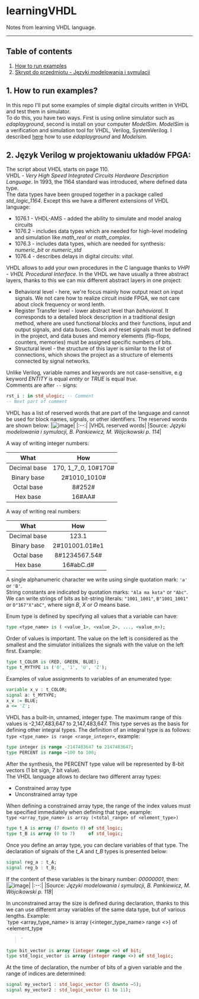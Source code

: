 # learningVHDL
Notes from learning VHDL language.
________________

## Table of contents <a name="tof"></a>
1. [How to run examples](#1)
2. [Skrypt do przedmiotu - Języki modelowania i symulacji](#2)

## 1. How to run examples? <a name="1"></a>
In this repo I'll put some examples of simple digital circuits written in
VHDL and test them in simulator. <br/>
To do this, you have two ways. First is using online simulator such as
*edaplayground*, second is install on your computer *ModelSim*. *ModelSim* is a
verification and simulation tool for VHDL, Verilog, SystemVerilog. I described
[here](https://github.com/mozerpol/NotesFromLearning/tree/master/learningVerilog#1)
how to use *edaplayground* and *Modelsim*.

## 2. Język Verilog w projektowaniu układów FPGA: <a name="2"></a>
The script about VHDL starts on page 110. <br/>
VHDL - *Very High Speed Integrated Circuits Hardware Description Language*. In 
1993, the 1164 standard was introduced, where defined data type. <br/>
The data types have been grouped together in a package called *std_logic_1164*.
Except this we have a different extensions of VHDL language: <br/>
- 1076.1 - VHDL-AMS - added the ability to simulate and model analog circuits
- 1076.2 - includes data types which are needed for high-level modeling and
    simulation like *math_real* or *math_complex*.
- 1076.3 - includes data types, which are needed for synthesis: *numeric_bit* or
    *numeric_std*
- 1076.4 - describes delays in digital circuits: *vital*.

VHDL allows to add your own procedures in the C language thanks to *VHPI* - *VHDL
Procedural Interface*. In the VHDL we have usually a three abstract layers,
thanks to this we can mix different abstract layers in one project:
- Behavioral level - here, we're focus mainly how output react on input signals.
    We not care how to realize circuit inside FPGA, we not care about clock
    frequency or word lenth.
- Register Transfer level - lower abstract level than *behavioral*. It
    corresponds to a detailed block description in a traditional design method,
    where are used functional blocks and their functions, input and output signals,
    and data buses. Clock and reset signals must be defined in the project, and
    data buses and memory elements (flip-flops, counters, memories) must be
    assigned specific numbers of bits.
- Structural level - the structure of this layer is similar to the list of
    connections, which shows the project as a structure of elements connected by
    signal networks.

Unlike Verilog, variable names and keywords are not case-sensitive, e.g keyword
*ENTITY* is equal *entity* or *TRUE* is equal *true*. <br/>
Comments are after `--` signs: <br/>
```vhdl
rst_i : in std_ulogic; -- Comment
-- Next part of comment
```
VHDL has a list of reserved words that are part of the language and cannot be
used for block names, signals, or other identifiers. The reserved words are
shown below:
|![image](https://user-images.githubusercontent.com/43972902/142483788-9feb2bf3-61a0-49cb-b2f6-3a71ef249afe.png)|
|:--:|
|VHDL reserved words|
|Source: *Języki  modelowania i symulacji, B. Pankiewicz, M. Wójcikowski p. 114*|

A way of writing integer numbers: <br/>

|What| How|
|:--:|:--:|
|Decimal base|170, 1_7_0, 10#170#|
|Binary base|2#1010_1010#|
|Octal base|8#252#|
|Hex base|16#AA#|

A way of writing real numbers: <br/>

|What| How|
|:--:|:--:|
|Decimal base|123.1|
|Binary base|2#101001.01#e1|
|Octal base|8#1234567.54#|
|Hex base|16#abC.d#|

A single alphanumeric character we write using single quotation mark: `'a'` or
`'B'`. <br/>
String constants are indicated by quotation marks: `"Ala ma kota"` or `"Abc"`.
<br/> We can write strings of bits as bit-string literals: `"1001_1001"`,
`B"1001_1001"` or `O"167"X"abC"`, where sign *B*, *X* or *O* means base.

Enum type is defined by specifying all values that a variable can have: <br/>
```VHDL
type <type_name> is ( <value_1>, <value_2>, ..., <value_n>);
```

Order of values is important. The value on the left is considered as the
smallest and the simulator initializes the signals with the value on the left
first. Example: <br/>
```VHDL
type t_COLOR is (RED, GREEN, BLUE);
type t_MYTYPE is ('0', '1', 'U', 'Z');
```
Examples of value assignments to variables of an enumerated type: <br/>
```VHDL
variable x_v : t_COLOR;
signal a: t_MYTYPE;
x_v := BLUE;
a <= 'Z';
```

VHDL has a built-in, unnamed, integer type. The maximum range of this values is
-2,147,483,647 to 2,147,483,647. This type serves as the basis for defining
other integral types. The definition of an integral type is as follows: <br/>
`type <type_name> is range <range_integer>`, example: <br/>
```VHDL
type integer is range -2147483647 to 2147483647;
type PERCENT is range –100 to 100;
```

After the synthesis, the PERCENT type value will be represented by 8-bit vectors
(1 bit sign, 7 bit value). <br/>
The VHDL language allows to declare two different array types: <br/>
- Constrained array type
- Unconstrained array type

When defining a constrained array type, the range of the index values must be
specified immediately when defining that type, example: <br/>
`type <array_type_name> is array (<total_range> of <element_type>)` <br/>
```VHDL
type t_A is array (7 downto 0) of std_logic;
type t_B is array (0 to 7)     of std_logic;
```
Once you define an array type, you can declare variables of that type. The
declaration of signals of the *t_A* and *t_B* types is presented below:
```VHDL
signal reg_a : t_A;
signal reg_b : t_B;
```

If the content of these variables is the binary number: *00000001*, then: <br/>
|![image](https://user-images.githubusercontent.com/43972902/142500438-c3602aca-136c-4054-81db-6039203e7686.png)|
|:--:|
|Source: *Języki  modelowania i symulacji, B. Pankiewicz, M. Wójcikowski p. 118*|

In unconstrained array the size is defined during declaration, thanks to this we
can use different array variables of the same data type, but of various lengths.
Example: <br/>
`type <array_type_name> is array (<integer_type_name> range <>) of <element_type
>` <br/>
```VHDL
type bit_vector is array (integer range <>) of bit;
type std_logic_vector is array (integer range <>) of std_logic;
```
At the time of declaration, the number of bits of a given variable and the 
range of indices are determined: <br/>
```VHDL
signal my_vector1 : std_logic_vector (5 downto –5);
signal my_vector2 : std_logic_vector (1 to 11);
```
